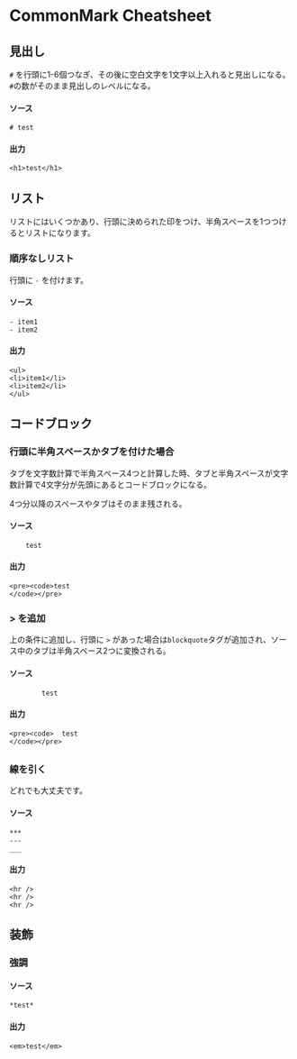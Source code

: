# CommonMark Cheatsheet

## 見出し

`#` を行頭に1-6個つなぎ、その後に空白文字を1文字以上入れると見出しになる。
`#`の数がそのまま見出しのレベルになる。

#### ソース

```
# test
```

#### 出力

```
<h1>test</h1>
```

## リスト

リストにはいくつかあり、行頭に決められた印をつけ、半角スペースを1つつけるとリストになります。

### 順序なしリスト

行頭に `-` を付けます。

#### ソース

```
- item1
- item2
```

#### 出力

```
<ul>
<li>item1</li>
<li>item2</li>
</ul>
```

## コードブロック

### 行頭に半角スペースかタブを付けた場合

タブを文字数計算で半角スペース4つと計算した時、タブと半角スペースが文字数計算で4文字分が先頭にあるとコードブロックになる。

4つ分以降のスペースやタブはそのまま残される。

#### ソース

```
    test
```

#### 出力

```
<pre><code>test
</code></pre>
```

### > を追加

上の条件に追加し、行頭に `>` があった場合は`blockquote`タグが追加され、ソース中のタブは半角スペース2つに変換される。

#### ソース

```
		test
```

#### 出力

```
<pre><code>  test
</code></pre>
```

## 

### 線を引く

どれでも大丈夫です。

#### ソース

```
***
---
___
```

#### 出力

```
<hr />
<hr />
<hr />
```

## 装飾

### 強調

#### ソース

```
*test*
```

#### 出力

```
<em>test</em>
```

